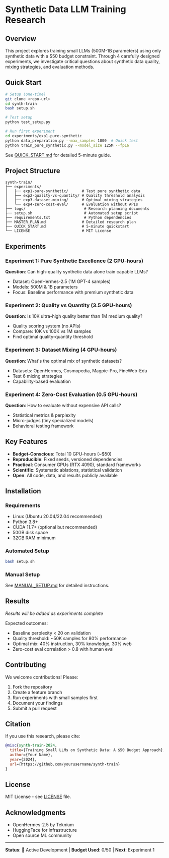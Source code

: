 # Synthetic Data LLM Training Research

## Overview

This project explores training small LLMs (500M-1B parameters) using only synthetic data with a $50 budget constraint. Through 4 carefully designed experiments, we investigate critical questions about synthetic data quality, mixing strategies, and evaluation methods.

## Quick Start

```bash
# Setup (one-time)
git clone <repo-url>
cd synth-train
bash setup.sh

# Test setup
python test_setup.py

# Run first experiment
cd experiments/exp1-pure-synthetic
python data_preparation.py --max_samples 1000  # Quick test
python train_pure_synthetic.py --model_size 125M --fp16
```

See [QUICK_START.md](QUICK_START.md) for detailed 5-minute guide.

## Project Structure

```
synth-train/
├── experiments/
│   ├── exp1-pure-synthetic/      # Test pure synthetic data
│   ├── exp2-quality-vs-quantity/ # Quality threshold analysis
│   ├── exp3-dataset-mixing/      # Optimal mixing strategies
│   └── exp4-zero-cost-eval/      # Evaluation without APIs
├── logs/                          # Research planning documents
├── setup.sh                       # Automated setup script
├── requirements.txt               # Python dependencies
├── MASTER_PLAN.md                # Detailed research plan
├── QUICK_START.md                # 5-minute quickstart
└── LICENSE                       # MIT License
```

## Experiments

### Experiment 1: Pure Synthetic Excellence (2 GPU-hours)
**Question**: Can high-quality synthetic data alone train capable LLMs?
- Dataset: OpenHermes-2.5 (1M GPT-4 samples)
- Models: 500M & 1B parameters
- Focus: Baseline performance with premium synthetic data

### Experiment 2: Quality vs Quantity (3.5 GPU-hours)
**Question**: Is 10K ultra-high quality better than 1M medium quality?
- Quality scoring system (no APIs)
- Compare: 10K vs 100K vs 1M samples
- Find optimal quality-quantity threshold

### Experiment 3: Dataset Mixing (4 GPU-hours)
**Question**: What's the optimal mix of synthetic datasets?
- Datasets: OpenHermes, Cosmopedia, Magpie-Pro, FineWeb-Edu
- Test 6 mixing strategies
- Capability-based evaluation

### Experiment 4: Zero-Cost Evaluation (0.5 GPU-hours)
**Question**: How to evaluate without expensive API calls?
- Statistical metrics & perplexity
- Micro-judges (tiny specialized models)
- Behavioral testing framework

## Key Features

- **Budget-Conscious**: Total 10 GPU-hours (~$50)
- **Reproducible**: Fixed seeds, versioned dependencies
- **Practical**: Consumer GPUs (RTX 4090), standard frameworks
- **Scientific**: Systematic ablations, statistical validation
- **Open**: All code, data, and results publicly available

## Installation

### Requirements
- Linux (Ubuntu 20.04/22.04 recommended)
- Python 3.8+
- CUDA 11.7+ (optional but recommended)
- 50GB disk space
- 32GB RAM minimum

### Automated Setup
```bash
bash setup.sh
```

### Manual Setup
See [MANUAL_SETUP.md](MANUAL_SETUP.md) for detailed instructions.

## Results

*Results will be added as experiments complete*

Expected outcomes:
- Baseline perplexity < 20 on validation
- Quality threshold: ~50K samples for 80% performance
- Optimal mix: 40% instruction, 30% knowledge, 30% web
- Zero-cost eval correlation > 0.8 with human eval

## Contributing

We welcome contributions! Please:
1. Fork the repository
2. Create a feature branch
3. Run experiments with small samples first
4. Document your findings
5. Submit a pull request

## Citation

If you use this research, please cite:
```bibtex
@misc{synth-train-2024,
  title={Training Small LLMs on Synthetic Data: A $50 Budget Approach},
  author={Your Name},
  year={2024},
  url={https://github.com/yourusername/synth-train}
}
```

## License

MIT License - see [LICENSE](LICENSE) file.

## Acknowledgments

- OpenHermes-2.5 by Teknium
- HuggingFace for infrastructure
- Open source ML community

---

**Status**: 🚧 Active Development | **Budget Used**: $0/$50 | **Next**: Experiment 1
